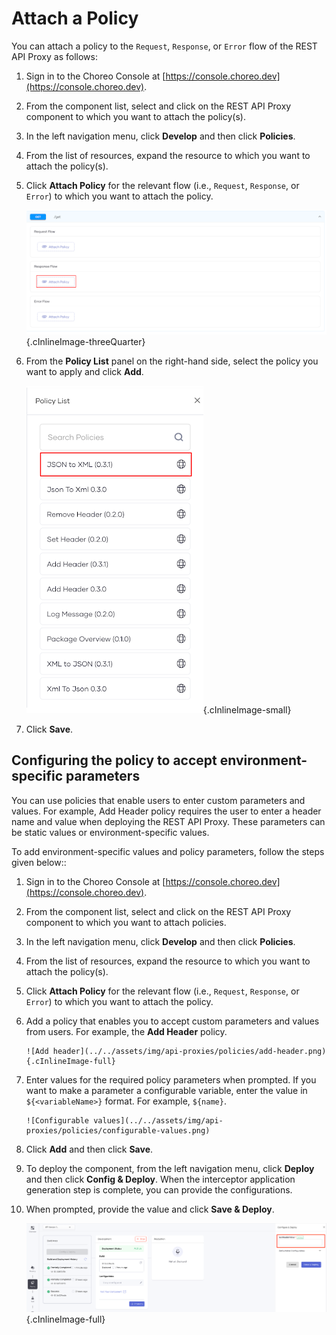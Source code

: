 # Attach a Policy

You can attach a policy to the `Request`, `Response`, or `Error` flow of the  REST API Proxy as follows:

1. Sign in to the Choreo Console at [https://console.choreo.dev](https://console.choreo.dev).
2. From the component list, select and click on the REST API Proxy component to which you want to attach the policy(s).
3. In the left navigation menu, click **Develop**  and then click **Policies**.
4. From the list of resources, expand the resource to which you want to attach the policy(s). 
5. Click **Attach Policy** for the relevant flow (i.e., `Request`, `Response`, or `Error`) to which you want to attach the policy.

    ![Attach policy](../../assets/img/api-proxies/policies/attach-policy.png){.cInlineImage-threeQuarter}

6. From the **Policy List** panel on the right-hand side, select the policy you want to apply and click **Add**.

    ![Select policy](../../assets/img/api-proxies/policies/select-policy.png){.cInlineImage-small}

7. Click **Save**.

## Configuring the policy to accept environment-specific parameters

You can use policies that enable users to enter custom parameters and values. For example, Add Header policy requires the user to enter a header name and value when deploying the REST API Proxy. These parameters can be static values or environment-specific values. 

To add environment-specific values and policy parameters, follow the steps given below::

1. Sign in to the Choreo Console at [https://console.choreo.dev](https://console.choreo.dev).
2. From the component list, select and click on the REST API Proxy component to which you want to attach policies.
3. In the left navigation menu, click **Develop**  and then click **Policies**.
4. From the list of resources, expand the resource to which you want to attach the policy(s).
5. Click **Attach Policy** for the relevant flow (i.e., `Request`, `Response`, or `Error`) to which you want to attach the policy.
6. Add a policy that enables you to accept custom parameters and values from users. For example, the **Add Header** policy. 

       ![Add header](../../assets/img/api-proxies/policies/add-header.png){.cInlineImage-full}

8. Enter values for the required policy parameters when prompted. If you want to make a parameter a configurable variable, enter the value in `${<variableName>}` format. For example, `${name}`.

       ![Configurable values](../../assets/img/api-proxies/policies/configurable-values.png)

9. Click **Add** and then click **Save**.
10. To deploy the component, from the left navigation menu, click **Deploy** and then click **Config & Deploy**. When the interceptor application generation step is complete, you can provide the configurations. 
11. When prompted, provide the value and click **Save & Deploy**.

     ![Save and deploy values](../../assets/img/api-proxies/policies/save-and-deploy.png){.cInlineImage-full}
